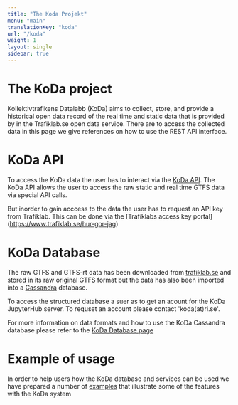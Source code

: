 ```yaml
---
title: "The Koda Projekt"
menu: "main"
translationKey: "koda"
url: "/koda"
weight: 1
layout: single
sidebar: true
---
```


# The KoDa project

Kollektivtrafikens Datalabb (KoDa) aims to collect, store, and provide a historical open data record of the real time and static data that is provided by in the Trafiklab.se open data service. There are to access the collected data in this page we give references on how to use the REST API interface. 

# KoDa API

To access the KoDa data the user has to interact via the [KoDa API](https://api.koda.trafiklab.se/KoDa/api/v2/swagger/). The KoDa API allows the user to access the raw static and real time GTFS data via special API calls.

But inorder to gain acccess to the data the user has to request an API key from Trafiklab.  This can be done via the [Trafiklabs access key portal] (https://www.trafiklab.se/hur-gor-jag)

# KoDa Database

The raw GTFS and GTFS-rt data has been downloaded from [trafiklab.se](https://www.trafiklab.se/) and stored in its raw original GTFS format but the data has also been imported into a [Cassandra](https://cassandra.apache.org/) database. 

To access the structured database a suer as to get an acount for the KoDa JupyterHub server. To requset an account please contact 'koda(at)ri.se'.

For more information on data formats and how to use the KoDa Cassandra database please refer to the [KoDa Database page](./KoDaDatabase.md) 

# Example of usage

In order to help users how the KoDa database and services can be used we have prepared a number of [examples](./examples.md) that illustrate some of the features with the KoDa system  
